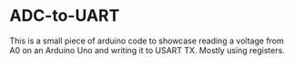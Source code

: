 # ADC-to-UART

This is a small piece of arduino code to showcase reading a voltage from A0 on an Arduino Uno and writing it to USART TX. Mostly using registers.
